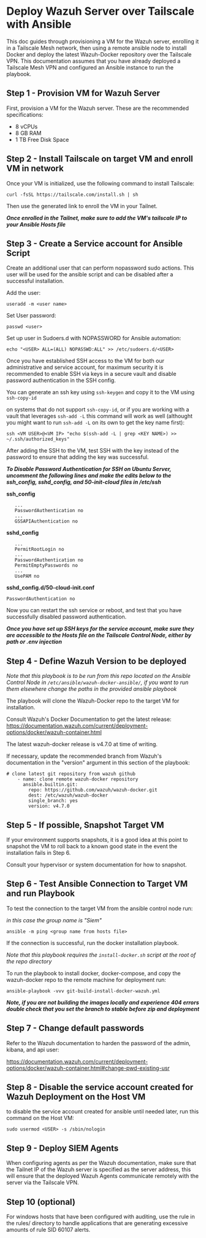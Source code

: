 
# Deploy Wazuh Server over Tailscale with Ansible

This doc guides through provisioning a VM for the Wazuh server, enrolling it in a Tailscale Mesh network, then using a remote ansible node to install Docker and deploy the latest Wazuh-Docker repository over the Tailscale VPN. This documentation assumes that you have already deployed a Tailscale Mesh VPN and configured an Ansible instance to run the playbook.

## Step 1 - Provision VM for Wazuh Server

First, provision a VM for the Wazuh server. These are the recommended specifications:

- 8 vCPUs
- 8 GB RAM
- 1 TB Free Disk Space

## Step 2 - Install Tailscale on target VM and enroll VM in network

Once your VM is initialized, use the following command to install Tailscale:

`curl -fsSL https://tailscale.com/install.sh | sh`

Then use the generated link to enroll the VM in your Tailnet.

***Once enrolled in the Tailnet, make sure to add the VM's tailscale IP to your Ansible Hosts file***

## Step 3 - Create a Service account for Ansible Script

Create an additional user that can perform nopassword sudo actions. This user will be used for the ansible script and can be disabled after a successful installation.

Add the user:

```
useradd -m <user name>
```

Set User password:

```
passwd <user>
```

Set up user in Sudoers.d with NOPASSWORD for Ansible automation:

```
echo "<USER> ALL=(ALL) NOPASSWD:ALL" >> /etc/sudoers.d/<USER>
```

Once you have established SSH access to the VM for both our administrative and service account, for maximum security it is recommended to enable SSH via keys in a secure vault and disable password authentication in the SSH config.

You can generate an ssh key using `ssh-keygen` and copy it to the VM using `ssh-copy-id`

on systems that do not support `ssh-copy-id`, or if you are working with a vault that leverages `ssh-add -L` this command will work as well (althought you might want to run `ssh-add -L` on its own to get the key name first):

```
ssh <VM USER>@<VM IP> "echo $(ssh-add -L | grep <KEY NAME>) >> ~/.ssh/authorized_keys"
```

After adding the SSH to the VM, test SSH with the key instead of the password to ensure that adding the key was successful.

***To Disable Password Authentication for SSH on Ubuntu Server, uncomment the following lines and make the edits below to the ssh_config, sshd_config, and 50-init-cloud files in /etc/ssh***

**ssh_config**

```
   ...
   PasswordAuthentication no
   ...
   GSSAPIAuthentication no
```

**sshd_config**

```
   ...
   PermitRootLogin no
   ...
   PasswordAuthentication no
   PermitEmptyPasswords no
   ...
   UsePAM no
```

**sshd_config.d/50-cloud-init.conf** 

```
PasswordAuthentication no
```

Now you can restart the ssh service or reboot, and test that you have successfully disabled password authentication. 

***Once you have set up SSH keys for the service account, make sure they are accessible to the Hosts file on the Tailscale Control Node, either by path or .env injection***
## Step 4 - Define Wazuh Version to be deployed

*Note that this playbook is to be run from this repo located on the Ansible Control Node in `/etc/ansible/wazuh-docker-ansible/`, if you want to run them elsewhere change the paths in the provided ansible playbook*

The playbook will clone the Wazuh-Docker repo to the target VM for installation. 

Consult Wazuh's Docker Documentation to get the latest release: https://documentation.wazuh.com/current/deployment-options/docker/wazuh-container.html

The latest wazuh-docker release is v4.7.0 at time of writing.

If necessary, update the recommended branch from Wazuh's documentation in the "version" argument in this section of the playbook:

```
# clone latest git repository from wazuh github
    - name: clone remote wazuh-docker repository
      ansible.builtin.git:
        repo: https://github.com/wazuh/wazuh-docker.git
        dest: /etc/wazuh/wazuh-docker
        single_branch: yes
        version: v4.7.0
```
## Step 5 - If possible, Snapshot Target VM 

If your environment supports snapshots, it is a good idea at this point to snapshot the VM to roll back to a known good state in the event the installation fails in Step 6.

Consult your hypervisor or system documentation for how to snapshot.
## Step 6 - Test Ansible Connection to Target VM and run Playbook

To test the connection to the target VM from the ansible control node run:

*in this case the group name is "Siem"*

```
ansible -m ping <group name from hosts file>
```

If the connection is successful, run the docker installation playbook.

*Note that this playbook requires the `install-docker.sh` script at the root of the repo directory*

To run the playbook to install docker, docker-compose, and copy the wazuh-docker repo to the remote machine for deployment run:

```
ansible-playbook -vvv git-build-install-docker-wazuh.yml
```

***Note, if you are not building the images locally and experience 404 errors double check that you set the branch to stable before zip and deployment***

## Step 7 - Change default passwords

Refer to the Wazuh documentation to harden the password of the admin, kibana, and api user:

https://documentation.wazuh.com/current/deployment-options/docker/wazuh-container.html#change-pwd-existing-usr
## Step 8 - Disable the service account created for Wazuh Deployment on the Host VM

to disable the service account created for ansible until needed later, run this command on the Host VM:

```
sudo usermod <USER> -s /sbin/nologin
```

## Step 9 - Deploy SIEM Agents

When configuring agents as per the Wazuh documentation, make sure that the Tailnet IP of the Wazuh server is specified as the server address, this will ensure that the deployed Wazuh Agents communicate remotely with the server via the Tailscale VPN.

## Step 10 (optional)

For windows hosts that have been configured with auditing, use the rule in the rules/ directory to handle applications that are generating excessive amounts of rule SID 60107 alerts.

